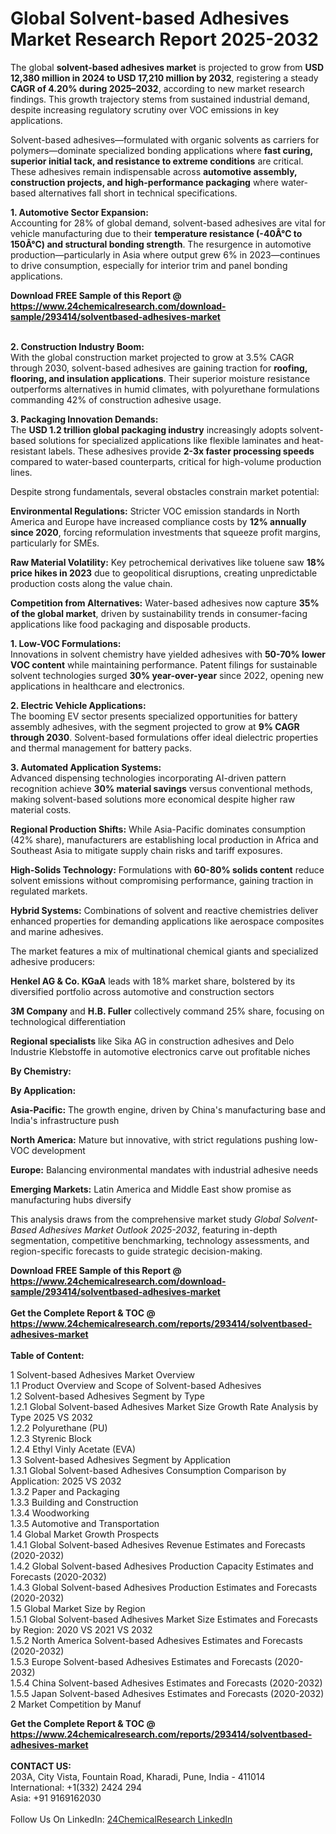 <h1>Global Solvent-based Adhesives Market Research Report 2025-2032</h1><p>The global <strong>solvent-based adhesives market</strong> is projected to grow from <strong>USD 12,380 million in 2024 to USD 17,210 million by 2032</strong>, registering a steady <strong>CAGR of 4.20% during 2025–2032</strong>, according to new market research findings. This growth trajectory stems from sustained industrial demand, despite increasing regulatory scrutiny over VOC emissions in key applications.</p><p>Solvent-based adhesives—formulated with organic solvents as carriers for polymers—dominate specialized bonding applications where <strong>fast curing, superior initial tack, and resistance to extreme conditions</strong> are critical. These adhesives remain indispensable across <strong>automotive assembly, construction projects, and high-performance packaging</strong> where water-based alternatives fall short in technical specifications.</p><p><strong>1. Automotive Sector Expansion:</strong><br>
Accounting for 28% of global demand, solvent-based adhesives are vital for vehicle manufacturing due to their <strong>temperature resistance (-40Â°C to 150Â°C) and structural bonding strength</strong>. The resurgence in automotive production—particularly in Asia where output grew 6% in 2023—continues to drive consumption, especially for interior trim and panel bonding applications.</p><div><b>Download FREE Sample of this Report @ 
            <a href="https://www.24chemicalresearch.com/download-sample/293414/solventbased-adhesives-market">
            https://www.24chemicalresearch.com/download-sample/293414/solventbased-adhesives-market</a></b></div><br><p><strong>2. Construction Industry Boom:</strong><br>
With the global construction market projected to grow at 3.5% CAGR through 2030, solvent-based adhesives are gaining traction for <strong>roofing, flooring, and insulation applications</strong>. Their superior moisture resistance outperforms alternatives in humid climates, with polyurethane formulations commanding 42% of construction adhesive usage.</p><p><strong>3. Packaging Innovation Demands:</strong><br>
The <strong>USD 1.2 trillion global packaging industry</strong> increasingly adopts solvent-based solutions for specialized applications like flexible laminates and heat-resistant labels. These adhesives provide <strong>2-3x faster processing speeds</strong> compared to water-based counterparts, critical for high-volume production lines.</p><p>Despite strong fundamentals, several obstacles constrain market potential:</p><p><strong>Environmental Regulations:</strong> Stricter VOC emission standards in North America and Europe have increased compliance costs by <strong>12% annually since 2020</strong>, forcing reformulation investments that squeeze profit margins, particularly for SMEs.</p><p><strong>Raw Material Volatility:</strong> Key petrochemical derivatives like toluene saw <strong>18% price hikes in 2023</strong> due to geopolitical disruptions, creating unpredictable production costs along the value chain.</p><p><strong>Competition from Alternatives:</strong> Water-based adhesives now capture <strong>35% of the global market</strong>, driven by sustainability trends in consumer-facing applications like food packaging and disposable products.</p><p><strong>1. Low-VOC Formulations:</strong><br>
Innovations in solvent chemistry have yielded adhesives with <strong>50-70% lower VOC content</strong> while maintaining performance. Patent filings for sustainable solvent technologies surged <strong>30% year-over-year</strong> since 2022, opening new applications in healthcare and electronics.</p><p><strong>2. Electric Vehicle Applications:</strong><br>
The booming EV sector presents specialized opportunities for battery assembly adhesives, with the segment projected to grow at <strong>9% CAGR through 2030</strong>. Solvent-based formulations offer ideal dielectric properties and thermal management for battery packs.</p><p><strong>3. Automated Application Systems:</strong><br>
Advanced dispensing technologies incorporating AI-driven pattern recognition achieve <strong>30% material savings</strong> versus conventional methods, making solvent-based solutions more economical despite higher raw material costs.</p><p><strong>Regional Production Shifts:</strong> While Asia-Pacific dominates consumption (42% share), manufacturers are establishing local production in Africa and Southeast Asia to mitigate supply chain risks and tariff exposures.</p><p><strong>High-Solids Technology:</strong> Formulations with <strong>60-80% solids content</strong> reduce solvent emissions without compromising performance, gaining traction in regulated markets.</p><p><strong>Hybrid Systems:</strong> Combinations of solvent and reactive chemistries deliver enhanced properties for demanding applications like aerospace composites and marine adhesives.</p><p>The market features a mix of multinational chemical giants and specialized adhesive producers:</p><p><strong>Henkel AG &amp; Co. KGaA</strong> leads with 18% market share, bolstered by its diversified portfolio across automotive and construction sectors</p><p><strong>3M Company</strong> and <strong>H.B. Fuller</strong> collectively command 25% share, focusing on technological differentiation</p><p><strong>Regional specialists</strong> like Sika AG in construction adhesives and Delo Industrie Klebstoffe in automotive electronics carve out profitable niches</p><p><strong>By Chemistry:</strong></p><p><strong>By Application:</strong></p><p><strong>Asia-Pacific:</strong> The growth engine, driven by China's manufacturing base and India's infrastructure push</p><p><strong>North America:</strong> Mature but innovative, with strict regulations pushing low-VOC development</p><p><strong>Europe:</strong> Balancing environmental mandates with industrial adhesive needs</p><p><strong>Emerging Markets:</strong> Latin America and Middle East show promise as manufacturing hubs diversify</p><p>This analysis draws from the comprehensive market study <em>Global Solvent-Based Adhesives Market Outlook 2025-2032</em>, featuring in-depth segmentation, competitive benchmarking, technology assessments, and region-specific forecasts to guide strategic decision-making.</p><div><b>Download FREE Sample of this Report @ 
            <a href="https://www.24chemicalresearch.com/download-sample/293414/solventbased-adhesives-market">
            https://www.24chemicalresearch.com/download-sample/293414/solventbased-adhesives-market</a></b></div><br><div><b>Get the Complete Report & TOC @ 
            <a href="https://www.24chemicalresearch.com/reports/293414/solventbased-adhesives-market">
            https://www.24chemicalresearch.com/reports/293414/solventbased-adhesives-market</a></b></div><br>
            <b>Table of Content:</b><p>1 Solvent-based Adhesives Market Overview<br />
    1.1 Product Overview and Scope of Solvent-based Adhesives<br />
    1.2 Solvent-based Adhesives Segment by Type<br />
        1.2.1 Global Solvent-based Adhesives Market Size Growth Rate Analysis by Type 2025 VS 2032<br />
        1.2.2 Polyurethane (PU)<br />
        1.2.3 Styrenic Block<br />
        1.2.4 Ethyl Vinly Acetate (EVA)<br />
    1.3 Solvent-based Adhesives Segment by Application<br />
        1.3.1 Global Solvent-based Adhesives Consumption Comparison by Application: 2025 VS 2032<br />
        1.3.2 Paper and Packaging<br />
        1.3.3 Building and Construction<br />
        1.3.4 Woodworking<br />
        1.3.5 Automotive and Transportation<br />
    1.4 Global Market Growth Prospects<br />
        1.4.1 Global Solvent-based Adhesives Revenue Estimates and Forecasts (2020-2032)<br />
        1.4.2 Global Solvent-based Adhesives Production Capacity Estimates and Forecasts (2020-2032)<br />
        1.4.3 Global Solvent-based Adhesives Production Estimates and Forecasts (2020-2032)<br />
    1.5 Global Market Size by Region<br />
        1.5.1 Global Solvent-based Adhesives Market Size Estimates and Forecasts by Region: 2020 VS 2021 VS 2032<br />
        1.5.2 North America Solvent-based Adhesives Estimates and Forecasts (2020-2032)<br />
        1.5.3 Europe Solvent-based Adhesives Estimates and Forecasts (2020-2032)<br />
        1.5.4 China Solvent-based Adhesives Estimates and Forecasts (2020-2032)<br />
        1.5.5 Japan Solvent-based Adhesives Estimates and Forecasts (2020-2032)<br />
2 Market Competition by Manuf</p><div><b>Get the Complete Report & TOC @ 
            <a href="https://www.24chemicalresearch.com/reports/293414/solventbased-adhesives-market">
            https://www.24chemicalresearch.com/reports/293414/solventbased-adhesives-market</a></b></div><br><b>CONTACT US:</b><br>
            203A, City Vista, Fountain Road, Kharadi, Pune, India - 411014<br>
            International: +1(332) 2424 294<br>
            Asia: +91 9169162030 <br><br>
            Follow Us On LinkedIn: <a href="https://www.linkedin.com/company/24chemicalresearch/">24ChemicalResearch LinkedIn</a>